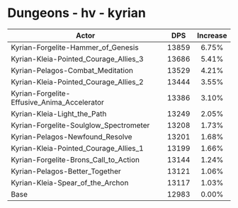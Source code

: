 # Dungeons - hv - kyrian
| Actor | DPS | Increase |
|---|:---:|:---:|
|Kyrian-Forgelite-Hammer_of_Genesis|13859|6.75%|
|Kyrian-Kleia-Pointed_Courage_Allies_3|13686|5.41%|
|Kyrian-Pelagos-Combat_Meditation|13529|4.21%|
|Kyrian-Kleia-Pointed_Courage_Allies_2|13444|3.55%|
|Kyrian-Forgelite-Effusive_Anima_Accelerator|13386|3.10%|
|Kyrian-Kleia-Light_the_Path|13249|2.05%|
|Kyrian-Forgelite-Soulglow_Spectrometer|13208|1.73%|
|Kyrian-Pelagos-Newfound_Resolve|13201|1.68%|
|Kyrian-Kleia-Pointed_Courage_Allies_1|13199|1.66%|
|Kyrian-Forgelite-Brons_Call_to_Action|13144|1.24%|
|Kyrian-Pelagos-Better_Together|13121|1.06%|
|Kyrian-Kleia-Spear_of_the_Archon|13117|1.03%|
|Base|12983|0.00%|
